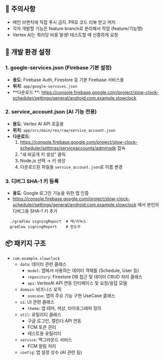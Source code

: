 ## 💩 주의사항

- 메인 브랜치에 직접 푸시 금지. PR로 코드 리뷰 받고 머지
- 각자 개발할 기능은 feature branch로 분리해서 작업 (feature/기능명)
- Vertex AI는 쿼리당 비용 발생! 테스트할 때 신중하게 요청

## 🚨 개발 환경 설정

### 1. google-services.json (Firebase 기본 설정)

- **용도**: Firebase Auth, Firestore 등 기본 Firebase 서비스용
- **위치**: `app/google-services.json`
- **다운로드
  **: https://console.firebase.google.com/project/slow-clock-scheduler/settings/general/android:com.example.slowclock

### 2. service_account.json (AI 기능 전용)

- **용도**: Vertex AI API 호출용
- **위치**: `app/src/main/res/raw/service_account.json`
- **다운로드**:
    1. https://console.firebase.google.com/project/slow-clock-scheduler/settings/serviceaccounts/adminsdk
       접속
    2. "새 비공개 키 생성" 클릭
    3. Node.js 선택 → 키 생성
    4. 다운로드된 파일을 `service_account.json`로 이름 변경

### 3. 디버그 SHA-1 키 등록

- **용도**: Google 로그인 기능을 위한 앱 인증
- https://console.firebase.google.com/project/slow-clock-scheduler/settings/general/android:com.example.slowclock
  에서 본인의 디버그용 SHA-1 키 추가

```
  ./gradlew signingReport  # 맥/리눅스
  gradlew signingReport    # 윈도우
```

## 📦 패키지 구조

* `com.example.slowclock`
    * `data`: 데이터 관련 클래스
        * `model`: 앱에서 사용하는 데이터 객체들 (Schedule, User 등)
        * `repository`: Firestore DB 접근 및 데이터 CRUD 처리 클래스
        * `api`: VertexAI API 연동 인터페이스 및 요청/응답 모델
    * `domain`: 비즈니스 로직
        * `usecase`: 앱의 주요 기능 구현 UseCase 클래스
    * `ui`: UI 관련 클래스
        * `theme`: 앱 테마, 색상, 타이포그래피 정의
    * `util`: 유틸리티 클래스
        * 구글 로그인, 캘린더 API 연동
        * FCM 토큰 관리
        * 테스트용 유틸리티
    * `service`: 백그라운드 서비스
        * FCM 알림 처리
    * `config`: 앱 설정 상수 (AI 관련 등)